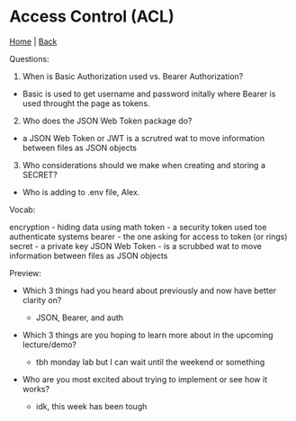 # Access Control (ACL)
[Home](/README.md) | [Back](/401-main/401TableofContents.md)


Questions: 

1. When is Basic Authorization used vs. Bearer Authorization?

  - Basic is used to get username and password initally where Bearer is used throught the page as tokens.
  
2. Who does the JSON Web Token package do?

  - a JSON Web Token or JWT is a scrutred wat to move information between files as JSON objects

3. Who considerations should we make when creating and storing a SECRET?

  - Who is adding to .env file, Alex.


Vocab:

encryption - hiding data using math
token - a security token  used toe authenticate systems
bearer - the one asking for access to token (or rings)
secret - a private key 
JSON Web Token - is a scrubbed wat to move information between files as JSON objects 

Preview:

- Which 3 things had you heard about previously and now have better clarity on?

  - JSON, Bearer, and auth

- Which 3 things are you hoping to learn more about in the upcoming lecture/demo?

  - tbh monday lab but I can wait until the weekend or something

- Who are you most excited about trying to implement or see how it works?

  - idk, this week has been tough

